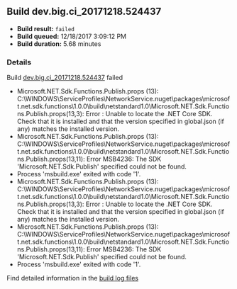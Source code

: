 ## Build dev.big.ci_20171218.524437
- **Build result:** `failed`
- **Build queued:** 12/18/2017 3:09:12 PM
- **Build duration:** 5.68 minutes
### Details
Build [dev.big.ci_20171218.524437](https://winappstudio.visualstudio.com/web/build.aspx?pcguid=a4ef43be-68ce-4195-a619-079b4d9834c2&builduri=vstfs%3a%2f%2f%2fBuild%2fBuild%2f24437) failed

+ Microsoft.NET.Sdk.Functions.Publish.props (13): C:\WINDOWS\ServiceProfiles\NetworkService\.nuget\packages\microsoft.net.sdk.functions\1.0.0\build\netstandard1.0\Microsoft.NET.Sdk.Functions.Publish.props(13,3): Error : Unable to locate the .NET Core SDK. Check that it is installed and that the version specified in global.json (if any) matches the installed version.
+ Microsoft.NET.Sdk.Functions.Publish.props (13): C:\WINDOWS\ServiceProfiles\NetworkService\.nuget\packages\microsoft.net.sdk.functions\1.0.0\build\netstandard1.0\Microsoft.NET.Sdk.Functions.Publish.props(13,11): Error MSB4236: The SDK 'Microsoft.NET.Sdk.Publish' specified could not be found.
+ Process 'msbuild.exe' exited with code '1'.
+ Microsoft.NET.Sdk.Functions.Publish.props (13): C:\WINDOWS\ServiceProfiles\NetworkService\.nuget\packages\microsoft.net.sdk.functions\1.0.0\build\netstandard1.0\Microsoft.NET.Sdk.Functions.Publish.props(13,3): Error : Unable to locate the .NET Core SDK. Check that it is installed and that the version specified in global.json (if any) matches the installed version.
+ Microsoft.NET.Sdk.Functions.Publish.props (13): C:\WINDOWS\ServiceProfiles\NetworkService\.nuget\packages\microsoft.net.sdk.functions\1.0.0\build\netstandard1.0\Microsoft.NET.Sdk.Functions.Publish.props(13,11): Error MSB4236: The SDK 'Microsoft.NET.Sdk.Publish' specified could not be found.
+ Process 'msbuild.exe' exited with code '1'.

Find detailed information in the [build log files](https://uwpctdiags.blob.core.windows.net/buildlogs/dev.big.ci_20171218.524437_logs.zip)
